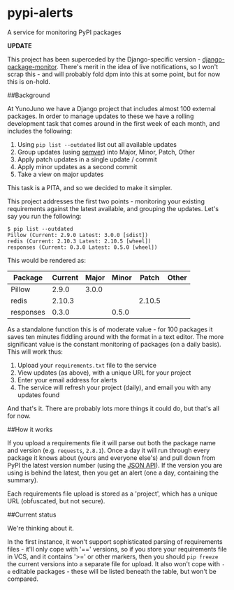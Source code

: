 # pypi-alerts

A service for monitoring PyPI packages

**UPDATE**

This project has been superceded by the Django-specific version - [django-package-monitor](https://github.com/yunojuno/django-package-monitor). There's merit in the idea of live notifications, so I won't scrap this - and will probably fold dpm into this at some point, but for now this is on-hold.

##Background

At YunoJuno we have a Django project that includes almost 100 external packages. In order to manage updates to these we have a rolling development task that comes around in the first week of each month, and includes the following:

1. Using `pip list --outdated` list out all available updates
2. Group updates (using [semver](http://semver.org/)) into Major, Minor, Patch, Other
3. Apply patch updates in a single update / commit
4. Apply minor updates as a second commit
5. Take a view on major updates

This task is a PITA, and so we decided to make it simpler.

This project addresses the first two points - monitoring your existing requirements against the latest available, and grouping the updates. Let's say you run the following:

```shell
$ pip list --outdated
Pillow (Current: 2.9.0 Latest: 3.0.0 [sdist])
redis (Current: 2.10.3 Latest: 2.10.5 [wheel])
responses (Current: 0.3.0 Latest: 0.5.0 [wheel])
```

This would be rendered as:

Package | Current | Major | Minor | Patch | Other
--------|---------|-------|-------|-------|-------
Pillow | 2.9.0 | 3.0.0
redis | 2.10.3 ||| 2.10.5
responses | 0.3.0 || 0.5.0 

As a standalone function this is of moderate value - for 100 packages it saves ten minutes fiddling around with the format in a text editor. The more significant value is the constant monitoring of packages (on a daily basis). This will work thus:

1. Upload your `requirements.txt` file to the service
2. View updates (as above), with a unique URL for your project
3. Enter your email address for alerts
4. The service will refresh your project (daily), and email you with any updates found

And that's it. There are probably lots more things it could do, but that's all for now.

##How it works

If you upload a requirements file it will parse out both the package name and version (e.g. `requests`, `2.8.1`). Once a day it will run through every package it knows about (yours and everyone else's) and pull down from PyPI the latest version number (using the [JSON API](https://wiki.python.org/moin/PyPIJSON)). If the version you are using is behind the latest, then you get an alert (one a day, containing the summary).

Each requirements file upload is stored as a 'project', which has a unique URL (obfuscated, but not secure).

##Current status

We're thinking about it.

In the first instance, it won't support sophisticated parsing of requirements files - it'll only cope with '==' versions, so if you store your requirements file in VCS, and it contains '>=' or other markers, then you should `pip freeze` the current versions into a separate file for upload. It also won't cope with `-e` editable packages - these will be listed beneath the table, but won't be compared.

  
